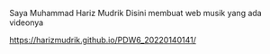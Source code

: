 Saya Muhammad Hariz Mudrik
Disini membuat web musik yang ada videonya 

https://harizmudrik.github.io/PDW6_20220140141/
